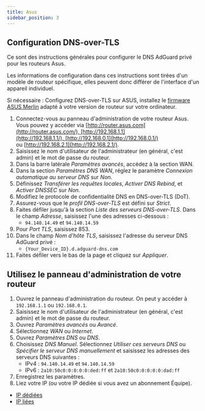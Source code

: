 ```yaml
---
title: Asus
sidebar_position: 3
---
```


## Configuration DNS-over-TLS

Ce sont des instructions générales pour configurer le DNS AdGuard privé pour les routeurs Asus.

Les informations de configuration dans ces instructions sont tirées d'un modèle de routeur spécifique, elles peuvent donc différer de l'interface d'un appareil individuel.

Si nécessaire : Configurez DNS-over-TLS sur ASUS, installez le [firmware ASUS Merlin](https://www.asuswrt-merlin.net/download) adapté à votre version de routeur sur votre ordinateur.

1. Connectez-vous au panneau d'administration de votre routeur Asus. Vous pouvez y accéder via [http://router.asus.com](http://router.asus.com/), [http://192.168.1.1](http://192.168.1.1/), [http://192.168.0.1](http://192.168.0.1/) ou [http://192.168.2.1](http://192.168.2.1/).
2. Saisissez le nom d'utilisateur de l'administrateur (en général, c'est admin) et le mot de passe du routeur.
3. Dans la barre latérale _Paramètres avancés_, accédez à la section WAN.
4. Dans la section _Paramètres DNS WAN_, réglez le paramètre _Connexion automatique au serveur DNS_ sur _Non_.
5. Définissez _Transférer les requêtes locales_, _Activer DNS Rebind_, et _Activer DNSSEC_ sur _Non_.
6. Modifiez le protocole de confidentialité DNS en DNS-over-TLS (DoT).
7. Assurez-vous que le _profil DNS-over-TLS_ est défini sur _Strict_.
8. Faites défiler jusqu'à la section _Liste des serveurs DNS-over-TLS_. Dans le champ _Adresse_, saisissez l'une des adresses ci-dessous :
   - `94.140.14.49` et `94.140.14.59`
9. Pour _Port TLS_, saisissez 853.
10. Dans le champ _Nom d'hôte TLS_, saisissez l'adresse du serveur DNS AdGuard privé :
    - `{Your_Device_ID}.d.adguard-dns.com`
11. Faites défiler vers le bas de la page et cliquez sur _Appliquer_.

## Utilisez le panneau d'administration de votre routeur

1. Ouvrez le panneau d'administration du routeur. On peut y accéder à `192.168.1.1` ou `192.168.0.1`.
2. Saisissez le nom d'utilisateur de l'administrateur (en général, c'est admin) et le mot de passe du routeur.
3. Ouvrez _Paramètres avancés_ ou _Avancé_.
4. Sélectionnez _WAN_ ou _Internet_.
5. Ouvrez _Paramètres DNS_ ou _DNS_.
6. Choisissez _DNS Manuel_. Sélectionnez _Utiliser ces serveurs DNS_ ou _Spécifier le serveur DNS manuellement_ et saisissez les adresses des serveurs DNS suivantes :
   - IPv4 : `94.140.14.49` et `94.140.14.59`
   - IPv6 : `2a10:50c0:0:0:0:0:ded:ff` et `2a10:50c0:0:0:0:0:dad:ff`
7. Enregistrez les paramètres.
8. Liez votre IP (ou votre IP dédiée si vous avez un abonnement Équipe).

- [IP dédiées](/private-dns/connect-devices/other-options/dedicated-ip.md)
- [IP liées](/private-dns/connect-devices/other-options/linked-ip.md)
